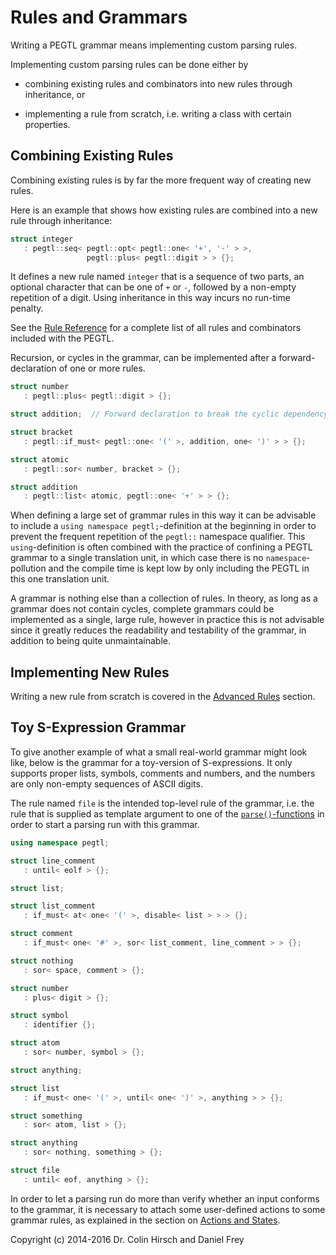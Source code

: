 # Rules and Grammars

Writing a PEGTL grammar means implementing custom parsing rules.

Implementing custom parsing rules can be done either by

* combining existing rules and combinators into new rules through inheritance, or

* implementing a rule from scratch, i.e. writing a class with certain properties.

## Combining Existing Rules

Combining existing rules is by far the more frequent way of creating new rules.

Here is an example that shows how existing rules are combined into a new rule through inheritance:

```c++
struct integer
   : pegtl::seq< pegtl::opt< pegtl::one< '+', '-' > >,
                 pegtl::plus< pegtl::digit > > {};
```

It defines a new rule named `integer` that is a sequence of two parts, an optional character that can be one of `+` or `-`, followed by a non-empty repetition of a digit.
Using inheritance in this way incurs no run-time penalty.

See the [Rule Reference](Rule-Reference) for a complete list of all rules and combinators included with the PEGTL.

Recursion, or cycles in the grammar, can be implemented after a forward-declaration of one or more rules.

```c++
struct number
   : pegtl::plus< pegtl::digit > {};

struct addition;  // Forward declaration to break the cyclic dependency.

struct bracket
   : pegtl::if_must< pegtl::one< '(' >, addition, one< ')' > > {};

struct atomic
   : pegtl::sor< number, bracket > {};

struct addition
   : pegtl::list< atomic, pegtl::one< '+' > > {};
```

When defining a large set of grammar rules in this way it can be advisable to include a `using namespace pegtl;`-definition at the beginning in order to prevent the frequent repetition of the `pegtl::` namespace qualifier.
This `using`-definition is often combined with the practice of confining a PEGTL grammar to a single translation unit, in which case there is no `namespace`-pollution and the compile time is kept low by only including the PEGTL in this one translation unit.

A grammar is nothing else than a collection of rules.
In theory, as long as a grammar does not contain cycles, complete grammars could be implemented as a single, large rule, however in practice this is not advisable since it greatly reduces the readability and testability of the grammar, in addition to being quite unmaintainable.

## Implementing New Rules

Writing a new rule from scratch is covered in the [Advanced Rules](Advanced-Rules) section.

## Toy S-Expression Grammar

To give another example of what a small real-world grammar might look like, below is the grammar for a toy-version of S-expressions.
It only supports proper lists, symbols, comments and numbers, and the numbers are only non-empty sequences of ASCII digits.

The rule named `file` is the intended top-level rule of the grammar, i.e. the rule that is supplied as template argument to one of the [`parse()`-functions](Parser-Reference) in order to start a parsing run with this grammar.

```c++
using namespace pegtl;

struct line_comment
   : until< eolf > {};

struct list;

struct list_comment
   : if_must< at< one< '(' >, disable< list > > > {};

struct comment
   : if_must< one< '#' >, sor< list_comment, line_comment > > {};

struct nothing
   : sor< space, comment > {};

struct number
   : plus< digit > {};

struct symbol
   : identifier {};

struct atom
   : sor< number, symbol > {};

struct anything;

struct list
   : if_must< one< '(' >, until< one< ')' >, anything > > {};

struct something
   : sor< atom, list > {};

struct anything
   : sor< nothing, something > {};

struct file
   : until< eof, anything > {};
```

In order to let a parsing run do more than verify whether an input conforms to the grammar, it is necessary to attach some user-defined actions to some grammar rules, as explained in the section on [Actions and States](Actions-and-States).

Copyright (c) 2014-2016 Dr. Colin Hirsch and Daniel Frey
